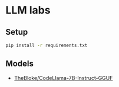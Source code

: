 # LLM labs

## Setup

```sh
pip install -r requirements.txt
```

## Models
- [TheBloke/CodeLlama-7B-Instruct-GGUF](https://huggingface.co/TheBloke/CodeLlama-7B-Instruct-GGUF)
